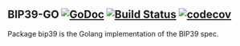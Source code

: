 ## BIP39-GO [![GoDoc](https://godoc.org/github.com/islishude/bip39?status.svg)](https://pkg.go.dev/github.com/islishude/bip39?tab=doc) [![Build Status](https://travis-ci.org/islishude/bip39.svg?branch=master)](https://travis-ci.org/islishude/bip39) [![codecov](https://codecov.io/gh/islishude/bip39/branch/master/graph/badge.svg)](https://codecov.io/gh/islishude/bip39)

Package bip39 is the Golang implementation of the BIP39 spec.
